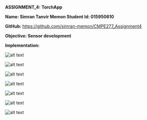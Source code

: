 **ASSIGNMENT_4:**     **TorchApp**

**Name: Simran Tanvir Memon
Student Id: 015950610**

**GitHub:**   https://github.com/simran-memon/CMPE277_Assignment4

**Objective: Sensor development**

**Implementation:**

![alt text](https://github.com/simran-memon/CMPE277_Assignment4/blob/main/screenshots/1647498324108.jpg?raw=true)

![alt text](https://github.com/simran-memon/CMPE277_Assignment4/blob/main/screenshots/1647498324129.jpg?raw=true)

![alt text](https://github.com/simran-memon/CMPE277_Assignment4/blob/main/screenshots/1647498324150.jpg?raw=true)

![alt text](https://github.com/simran-memon/CMPE277_Assignment4/blob/main/screenshots/1647498324174.jpg?raw=true)

![alt text](https://github.com/simran-memon/CMPE277_Assignment4/blob/main/screenshots/1647498324200.jpg?raw=true)

![alt text](https://github.com/simran-memon/CMPE277_Assignment4/blob/main/screenshots/1647498324225.jpg?raw=true)

![alt text](https://github.com/simran-memon/CMPE277_Assignment4/blob/main/screenshots/1647498324174.jpg?raw=true)
